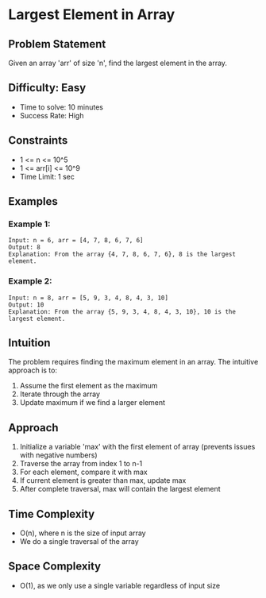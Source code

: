 # Largest Element in Array

## Problem Statement
Given an array 'arr' of size 'n', find the largest element in the array.

## Difficulty: Easy
- Time to solve: 10 minutes
- Success Rate: High

## Constraints
- 1 <= n <= 10^5
- 1 <= arr[i] <= 10^9
- Time Limit: 1 sec

## Examples

### Example 1:
```
Input: n = 6, arr = [4, 7, 8, 6, 7, 6]
Output: 8
Explanation: From the array {4, 7, 8, 6, 7, 6}, 8 is the largest element.
```

### Example 2:
```
Input: n = 8, arr = [5, 9, 3, 4, 8, 4, 3, 10]
Output: 10
Explanation: From the array {5, 9, 3, 4, 8, 4, 3, 10}, 10 is the largest element.
```

## Intuition
The problem requires finding the maximum element in an array. The intuitive approach is to:
1. Assume the first element as the maximum
2. Iterate through the array
3. Update maximum if we find a larger element

## Approach
1. Initialize a variable 'max' with the first element of array (prevents issues with negative numbers)
2. Traverse the array from index 1 to n-1
3. For each element, compare it with max
4. If current element is greater than max, update max
5. After complete traversal, max will contain the largest element

## Time Complexity
- O(n), where n is the size of input array
- We do a single traversal of the array

## Space Complexity
- O(1), as we only use a single variable regardless of input size
